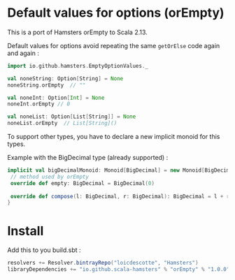 # Default values for options (orEmpty)

This is a port of Hamsters orEmpty to Scala 2.13.

Default values for options avoid repeating the same `getOrElse` code again and again : 

```scala
import io.github.hamsters.EmptyOptionValues._

val noneString: Option[String] = None
noneString.orEmpty  // ""

val noneInt: Option[Int] = None
noneInt.orEmpty // 0 

val noneList: Option[List[String]] = None
noneList.orEmpty  // List[String]()
```

To support other types, you have to declare a new implicit monoid for this types.

Example with the BigDecimal type (already supported) : 
 
 ```scala
implicit val bigDecimalMonoid: Monoid[BigDecimal] = new Monoid[BigDecimal] {
  // method used by orEmpty
  override def empty: BigDecimal = BigDecimal(0)
  
  override def compose(l: BigDecimal, r: BigDecimal): BigDecimal = l + r
}
```

# Install

Add this to you build.sbt : 

```scala
resolvers += Resolver.bintrayRepo("loicdescotte", "Hamsters") 
libraryDependencies += "io.github.scala-hamsters" % "orEmpty" % "1.0.0"
```

